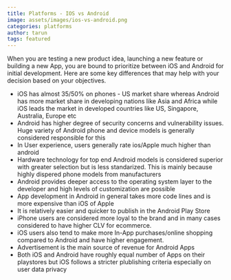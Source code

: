 ```yaml
---
title: Platforms - IOS vs Android
image: assets/images/ios-vs-android.png
categories: platforms
author: tarun
tags: featured
---
```


When you are testing a new product idea, launching a new feature or building a new App, you are bound to prioritize between iOS and Android for initial development. Here are some key differences that may help with your decision based on your objectives.

* iOS has almost 35/50% on phones - US market share whereas Android has more market share in developing nations like Asia and Africa while iOS leads the market in developed countries like US, Singapore, Australia, Europe etc
* Android has higher degree of security concerns and vulnerability issues. Huge variety of Android phone and device models is generally considered responsible for this
* In User experience, users generally rate ios/Apple much higher than android
* Hardware technology for top end Android models is considered superior with greater selection but is less standarized. This is mainly because highly dispered phone models from manufacturers
* Android provides deeper access to the operating system layer to the developer and high levels of customization are possible
* App development in Android in general takes more code lines and is more expensive than iOS of Apple
* It is relatively easier and quicker to publish in the Android Play Store
* iPhone users are considered more loyal to the brand and in many cases considered to have higher CLV for ecommerce.
* iOS users also tend to make more In-App purchases/online shopping compared to Android and have higher engagement. 
* Advertisement is the main source of revenue for Android Apps
* Both iOS and Android have roughly equal number of Apps on their playstores but iOS follows a stricter plublishing criteria especially on user data privacy